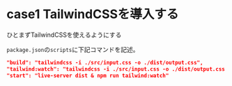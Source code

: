 # case1 TailwindCSSを導入する

ひとまずTailwindCSSを使えるようにする

`package.json`の`scripts`に下記コマンドを記述。

```json:package.json
"build": "tailwindcss -i ./src/input.css -o ./dist/output.css",
"tailwind:watch": "tailwindcss -i ./src/input.css -o ./dist/output.css --watch",
"start": "live-server dist & npm run tailwind:watch"
```
